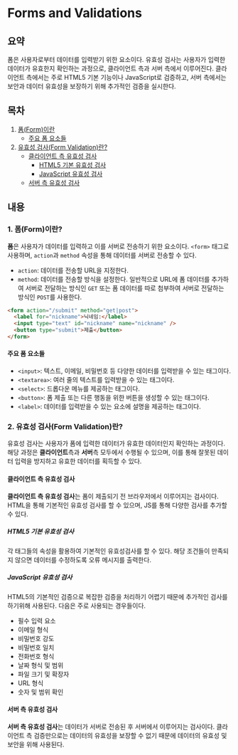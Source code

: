 # Forms and Validations

<!-- ================================================== -->

## 요약

폼은 사용자로부터 데이터를 입력받기 위한 요소이다. 유효성 검사는 사용자가 입력한 데이터가 유효한지 확인하는 과정으로, 클라이언트 측과 서버 측에서 이루어진다. 클라이언트 측에서는 주로 HTML5 기본 기능이나 JavaScript로 검증하고, 서버 측에서는 보안과 데이터 유효성을 보장하기 위해 추가적인 검증을 실시한다.

<!-- ================================================== -->

## 목차

1. [폼(Form)이란](#1-폼form이란)
   - [주요 폼 요소들](#주요-폼-요소들)
2. [유효성 검사(Form Validation)란?](#2-유효성-검사form-validation란)
   - [클라이언트 측 유효성 검사](#클라이언트-측-유효성-검사)
     - [HTML5 기본 유효성 검사](#html5-기본-유효성-검사)
     - [JavaScript 유효성 검사](#javascript-유효성-검사)
   - [서버 측 유효성 검사](#서버-측-유효성-검사)

<!-- ================================================== -->

## 내용

### 1. 폼(Form)이란?

**폼**은 사용자가 데이터를 입력하고 이를 서버로 전송하기 위한 요소이다. `<form>` 태그로 사용하며, `action`과 `method` 속성을 통해 데이터를 서버로 전송할 수 있다.

- `action`: 데이터를 전송할 URL을 지정한다.
- `method`: 데이터를 전송할 방식을 설정한다. 일반적으로 URL에 폼 데이터를 추가하여 서버로 전달하는 방식인 `GET` 또는 폼 데이터를 따로 첨부하여 서버로 전달하는 방식인 `POST`를 사용한다.

```html
<form action="/submit" method="get|post">
  <label for="nickname">닉네임:</label>
  <input type="text" id="nickname" name="nickname" />
  <button type="submit">제출</button>
</form>
```

#### 주요 폼 요소들

- `<input>`: 텍스트, 이메일, 비밀번호 등 다양한 데이터를 입력받을 수 있는 태그이다.
- `<textarea>`: 여러 줄의 텍스트를 입력받을 수 있는 태그이다.
- `<select>`: 드롭다운 메뉴를 제공하는 태그이다.
- `<button>`: 폼 제출 또는 다른 행동을 위한 버튼을 생성할 수 있는 태그이다.
- `<label>`: 데이터를 입력받을 수 있는 요소에 설명을 제공하는 태그이다.

### 2. 유효성 검사(Form Validation)란?

유효성 검사는 사용자가 폼에 입력한 데이터가 유효한 데이터인지 확인하는 과정이다. 해당 과정은 **클라이언트**측과 **서버**측 모두에서 수행될 수 있으며, 이를 통해 잘못된 데이터 입력을 방지하고 유효한 데이터를 획득할 수 있다.

#### 클라이언트 측 유효성 검사

**클라이언트 측 유효성 검사**는 폼이 제출되기 전 브라우저에서 이루어지는 검사이다. HTML을 통해 기본적인 유효성 검사를 할 수 있으며, JS를 통해 다양한 검사를 추가할 수 있다.

##### HTML5 기본 유효성 검사

각 태그들의 속성을 활용하여 기본적인 유효성검사를 할 수 있다. 해당 조건들이 만족되지 않으면 데이터를 수정하도록 오류 메시지를 출력한다.

##### JavaScript 유효성 검사

HTML5의 기본적인 검증으로 복잡한 검증을 처리하기 어렵기 때문에 추가적인 검사를 하기위해 사용된다. 다음은 주로 사용되는 경우들이다.

- 필수 입력 요소
- 이메일 형식
- 비밀번호 강도
- 비밀번호 일치
- 전화번호 형식
- 날짜 형식 및 범위
- 파일 크기 및 확장자
- URL 형식
- 숫자 및 범위 확인

#### 서버 측 유효성 검사

**서버 측 유효성 검사**는 데이터가 서버로 전송된 후 서버에서 이루어지는 검사이다. 클라이언트 측 검증만으로는 데이터의 유효성을 보장할 수 없기 때문에 데이터의 유효성 및 보안을 위해 사용된다.
